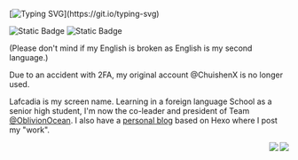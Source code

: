 [![Typing SVG](https://readme-typing-svg.demolab.com?font=Black+Ops+One&duration=3000&pause=500&color=00FF14&center=true&vCenter=true&multiline=true&random=false&width=435&height=80&lines=Learn+to+become+INVISIBLE.;I+am+who+that+isn't.)](https://git.io/typing-svg)

![Static Badge](https://img.shields.io/badge/Into-Oblivion-blue)
![Static Badge](https://img.shields.io/badge/Fitting-High_School-orange)

(Please don't mind if my English is broken as English is my second language.)

Due to an accident with 2FA, my original account @ChuishenX is no longer used.

Lafcadia is my screen name. Learning in a foreign language School as a senior high student, I'm now the co-leader and president of Team [@OblivionOcean](https://github.com/OblivionOcean). I also have a [personal blog](https://chuishen.xyz) based on Hexo where I post my "work".

<div align="center"><img align="right" src="https://github-readme-stats.xaoxuu.com/api?username=ChuishenX&count_private=true&include_orgs=true" />
  <img align="right" src="https://github-readme-stats.xaoxuu.com/api?username=Lafcadia&count_private=true&include_orgs=true" /></div>
